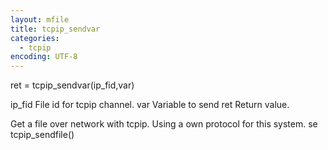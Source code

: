 ```yaml
---
layout: mfile
title: tcpip_sendvar
categories:
  - tcpip
encoding: UTF-8
---
```



 ret = tcpip\_sendvar(ip\_fid,var)

 ip\_fid    File id for tcpip channel.
 var       Variable to send
 ret       Return value.

Get a file over network with tcpip.
Using a own protocol for this system.
se tcpip\_sendfile()